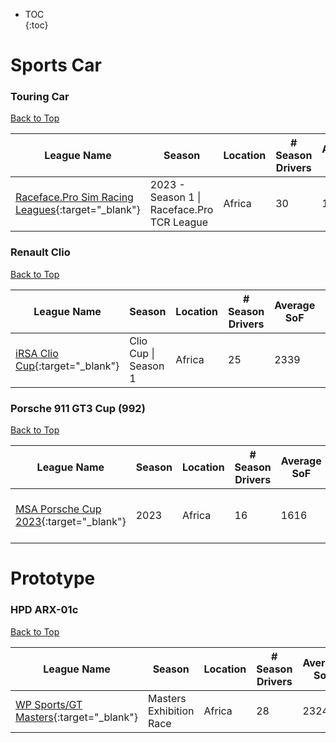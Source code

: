 * TOC  
{:toc}

# Sports Car

### Touring Car

[Back to Top](#)  

|                                                         League Name                                                         |                   Season                   |Location|# Season Drivers|Average SoF|Setup|Upcoming Race|New York|London|Sydney|
|-----------------------------------------------------------------------------------------------------------------------------|--------------------------------------------|--------|----------------|-----------|-----|-------------|--------|------|------|
|[Raceface\.Pro Sim Racing Leagues](https://members.iracing.com/membersite/member/LeagueView.do?league=7926){:target="_blank"}|2023 \- Season 1 \| Raceface\.Pro TCR League| Africa |       30       |    1862   | Both|             |        |      |      |

### Renault Clio

[Back to Top](#)  

|                                                League Name                                               |       Season       |Location|# Season Drivers|Average SoF|Setup|Upcoming Race|New York|London|Sydney|
|----------------------------------------------------------------------------------------------------------|--------------------|--------|----------------|-----------|-----|-------------|--------|------|------|
|[iRSA Clio Cup](https://members.iracing.com/membersite/member/LeagueView.do?league=7082){:target="_blank"}|Clio Cup \| Season 1| Africa |       25       |    2339   |Fixed|             |        |      |      |

### Porsche 911 GT3 Cup (992)

[Back to Top](#)  

|                                                   League Name                                                   |Season|Location|# Season Drivers|Average SoF|Setup|Upcoming Race|        New York        |         London         |          Sydney         |
|-----------------------------------------------------------------------------------------------------------------|------|--------|----------------|-----------|-----|-------------|------------------------|------------------------|-------------------------|
|[MSA Porsche Cup 2023](https://members.iracing.com/membersite/member/LeagueView.do?league=8062){:target="_blank"}| 2023 | Africa |       16       |    1616   |     |Red Bull Ring|Mon, June 12 02:00PM EDT|Mon, June 12 07:00PM BST|Tue, June 13 04:00AM AEST|

# Prototype

### HPD ARX-01c

[Back to Top](#)  

|                                                   League Name                                                   |         Season        |Location|# Season Drivers|Average SoF|Setup|Upcoming Race|New York|London|Sydney|
|-----------------------------------------------------------------------------------------------------------------|-----------------------|--------|----------------|-----------|-----|-------------|--------|------|------|
|[WP Sports/GT Masters](https://members.iracing.com/membersite/member/LeagueView.do?league=5539){:target="_blank"}|Masters Exhibition Race| Africa |       28       |    2324   |     |             |        |      |      |

